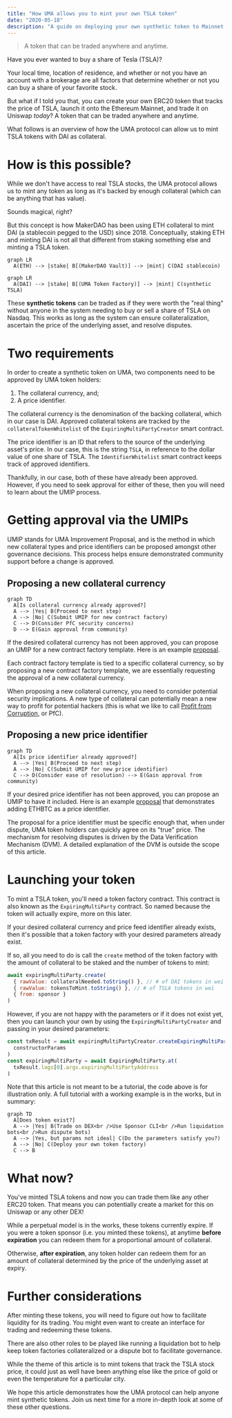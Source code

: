 ```yaml
---
title: "How UMA allows you to mint your own TSLA token"
date: "2020-05-18"
description: "A guide on deploying your own synthetic token to Mainnet with the UMA protocol."
---
```


> A token that can be traded anywhere and anytime.

Have you ever wanted to buy a share of Tesla (TSLA)?

Your local time, location of residence, and whether or not you have an account with a brokerage are all factors that determine whether or not you can buy a share of your favorite stock.

But what if I told you that, you can create your own ERC20 token that tracks the price of TSLA, launch it onto the Ethereum Mainnet, and trade it on Uniswap _today_? A token that can be traded anywhere and anytime.

What follows is an overview of how the UMA protocol can allow us to mint TSLA tokens with DAI as collateral.

# How is this possible?

While we don't have access to real TSLA stocks, the UMA protocol allows us to mint any token as long as it's backed by enough collateral (which can be anything that has value).

Sounds magical, right?

But this concept is how MakerDAO has been using ETH collateral to mint DAI (a stablecoin pegged to the USD) since 2018. Conceptually, staking ETH and minting DAI is not all that different from staking something else and minting a TSLA token.

```mermaid
graph LR
  A(ETH) --> |stake| B[(MakerDAO Vault)] --> |mint| C(DAI stablecoin)
```

```mermaid
graph LR
  A(DAI) --> |stake| B[(UMA Token Factory)] --> |mint| C(synthetic TSLA)
```

These **synthetic tokens** can be traded as if they were worth the "real thing" without anyone in the system needing to buy or sell a share of TSLA on Nasdaq. This works as long as the system can ensure collateralization, ascertain the price of the underlying asset, and resolve disputes.

# Two requirements

In order to create a synthetic token on UMA, two components need to be approved by UMA token holders:

1. The collateral currency, and;
2. A price identifier.

The collateral currency is the denomination of the backing collateral, which in our case is DAI. Approved collateral tokens are tracked by the `collateralTokenWhitelist` of the `ExpiringMultiPartyCreator` smart contract.

The price identifier is an ID that refers to the source of the underlying asset's price. In our case, this is the string `TSLA`, in reference to the dollar value of one share of TSLA. The `IdentifierWhitelist` smart contract keeps track of approved identifiers.

Thankfully, in our case, both of these have already been approved. However, if you need to seek approval for either of these, then you will need to learn about the UMIP process.

# Getting approval via the UMIPs

UMIP stands for UMA Improvement Proposal, and is the method in which new collateral types and price identifiers can be proposed amongst other governance decisions. This process helps ensure demonstrated community support before a change is approved.

## Proposing a new collateral currency

```mermaid
graph TD
  A[Is collateral currency already approved?]
  A --> |Yes| B(Proceed to next step)
  A --> |No| C(Submit UMIP for new contract factory)
  C --> D(Consider PfC security concerns)
  D --> E(Gain approval from community)
```

If the desired collateral currency has not been approved, you can propose an UMIP for a new contract factory template. Here is an example [proposal](https://github.com/UMAprotocol/UMIPs/blob/master/UMIPs/umip-newcontract.md).

Each contract factory template is tied to a specific collateral currency, so by proposing a new contract factory template, we are essentially requesting the approval of a new collateral currency.

When proposing a new collateral currency, you need to consider potential security implications. A new type of collateral can potentially mean a new way to profit for potential hackers (this is what we like to call [Profit from Corruption](https://docs.umaproject.org/uma/getting_started/uma_oracle_design.html#_umas_approach_to_the_oracle_problem), or PfC).

## Proposing a new price identifier

```mermaid
graph TD
  A[Is price identifier already approved?]
  A --> |Yes| B(Proceed to next step)
  A --> |No| C(Submit UMIP for new price identifier)
  C --> D(Consider ease of resolution) --> E(Gain approval from community)
```

If your desired price identifier has not been approved, you can propose an UMIP to have it included. Here is an example [proposal](https://github.com/UMAprotocol/UMIPs/blob/master/UMIPs/umip-2.md) that demonstrates adding ETHBTC as a price identifier.

The proposal for a price identifier must be specific enough that, when under dispute, UMA token holders can quickly agree on its "true" price. The mechanism for resolving disputes is driven by the Data Verification Mechanism (DVM). A detailed explanation of the DVM is outside the scope of this article.

# Launching your token

To mint a TSLA token, you'll need a token factory contract. This contract is also known as the `ExpiringMultiParty` contract. So named because the token will actually expire, more on this later.

If your desired collateral currency and price feed identifier already exists, then it's possible that a token factory with your desired parameters already exist.

If so, all you need to do is call the `create` method of the token factory with the amount of collateral to be staked and the number of tokens to mint:

```js
await expiringMultiParty.create(
  { rawValue: collateralNeeded.toString() }, // # of DAI tokens in wei
  { rawValue: tokensToMint.toString() }, // # of TSLA tokens in wei
  { from: sponsor }
)
```

However, if you are not happy with the parameters or if it does not exist yet, then you can launch your own by using the `ExpiringMultiPartyCreator` and passing in your desired parameters:

```js
const txResult = await expiringMultiPartyCreator.createExpiringMultiParty(
  constructorParams
)
const expiringMultiParty = await ExpiringMultiParty.at(
  txResult.logs[0].args.expiringMultiPartyAddress
)
```

Note that this article is not meant to be a tutorial, the code above is for illustration only. A full tutorial with a working example is in the works, but in summary:

```mermaid
graph TD
  A[Does token exist?]
  A --> |Yes| B(Trade on DEX<br />Use Sponsor CLI<br />Run liquidation bots<br />Run dispute bots)
  A --> |Yes, but params not ideal| C(Do the parameters satisfy you?)
  A --> |No| C(Deploy your own token factory)
  C --> B
```

# What now?

You've minted TSLA tokens and now you can trade them like any other ERC20 token. That means you can potentially create a market for this on Uniswap or any other DEX!

While a perpetual model is in the works, these tokens currently expire. If you were a token sponsor (i.e. you minted these tokens), at anytime **before expiration** you can redeem them for a proportional amount of collateral.

Otherwise, **after expiration**, any token holder can redeem them for an amount of collateral determined by the price of the underlying asset at expiry.

# Further considerations

After minting these tokens, you will need to figure out how to facilitate liquidity for its trading. You might even want to create an interface for trading and redeeming these tokens.

There are also other roles to be played like running a liquidation bot to help keep token factories collateralized or a dispute bot to facilitate governance.

While the theme of this article is to mint tokens that track the TSLA stock price, it could just as well have been anything else like the price of gold or even the temperature for a particular city.

We hope this article demonstrates how the UMA protocol can help anyone mint synthetic tokens. Join us next time for a more in-depth look at some of these other questions.
